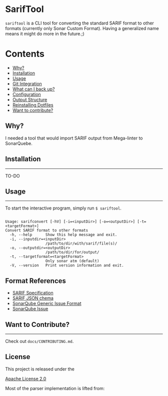 # SarifTool

`sariftool` is a CLI tool for converting the standard SARIF format to other formats (currently only Sonar Custom Format). Having a generalized name means it might do more in the future.;)


Contents
========

 * [Why?](#why)
 * [Installation](#installation)
 * [Usage](#usage)
 * [Git Integration](#git-integration)
 * [What can I back up?](#what-can-i-back-up)
 * [Configuration](#configuration)
 * [Output Structure](#output-structure)
 * [Reinstalling Dotfiles](#reinstalling-dotfiles)
 * [Want to contribute?](#want-to-contribute)

## Why?

I needed a tool that would import SARIF output from Mega-linter to SonarQuebe.

## Installation
---

TO-DO

## Usage
---

To start the interactive program, simply run `$ sariftool`.

```shell

Usage: sarifconvert [-hV] [-i=<inputDir>] [-o=<outputDir>] [-t=<targetFormat>]
Convert SARIF format to other formats
  -h, --help      Show this help message and exit.
  -i, --inputdir=<inputDir>
                  /path/to/dir/with/sarif/file(s)/
  -o, --outputdir=<outputDir>
                  /path/to/dir/for/output/
  -t, --targetformat=<targetFormat>
                  Only sonar atm (default)
  -V, --version   Print version information and exit.
```

## Format References

- [SARIF Specification](https://docs.oasis-open.org/sarif/sarif/v2.1.0/sarif-v2.1.0.html)
- [SARIF JSON chema](https://raw.githubusercontent.com/oasis-tcs/sarif-spec/master/Schemata/sarif-schema-2.1.0.json)
- [SonarQube Generic Issue Format](https://docs.sonarqube.org/latest/analysis/generic-issue/)
- [SonarQube Issue](https://docs.sonarqube.org/latest/user-guide/issues/)

## Want to Contribute?
---

Check out `docs/CONTRIBUTING.md`.

## License

This project is released under the

[Apache License 2.0](LICENSE)

Most of the parser implementation is lifted from:


